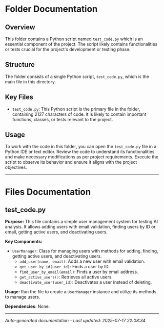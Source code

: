 # Folder Documentation

## Overview
This folder contains a Python script named `test_code.py` which is an essential component of the project. The script likely contains functionalities or tests crucial for the project's development or testing phase.

## Structure
The folder consists of a single Python script, `test_code.py`, which is the main file in this directory.

## Key Files
- `test_code.py`: This Python script is the primary file in the folder, containing 2127 characters of code. It is likely to contain important functions, classes, or tests relevant to the project.

## Usage
To work with the code in this folder, you can open the `test_code.py` file in a Python IDE or text editor. Review the code to understand its functionalities and make necessary modifications as per project requirements. Execute the script to observe its behavior and ensure it aligns with the project objectives.

---

# Files Documentation

## test_code.py

**Purpose:** This file contains a simple user management system for testing AI analysis. It allows adding users with email validation, finding users by ID or email, getting active users, and deactivating users.

**Key Components:**
- `UserManager`: Class for managing users with methods for adding, finding, getting active users, and deactivating users.
  - `add_user(name, email)`: Adds a new user with email validation.
  - `get_user_by_id(user_id)`: Finds a user by ID.
  - `find_user_by_email(email)`: Finds a user by email address.
  - `get_active_users()`: Retrieves all active users.
  - `deactivate_user(user_id)`: Deactivates a user instead of deleting.

**Usage:** Run the file to create a `UserManager` instance and utilize its methods to manage users.

**Dependencies:** None.

---
*Auto-generated documentation - Last updated: 2025-07-17 22:08:34*
